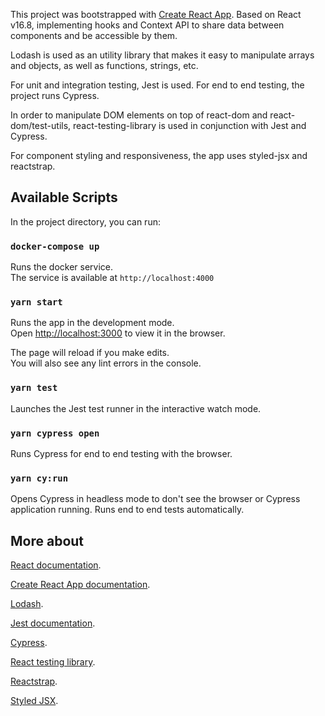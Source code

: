 This project was bootstrapped with [Create React App](https://github.com/facebook/create-react-app).
Based on React v16.8, implementing hooks and Context API to share data between components and be accessible by them.

Lodash is used as an utility library that makes it easy to manipulate arrays and objects, as well as functions, strings, etc.

For unit and integration testing, Jest is used.
For end to end testing, the project runs Cypress.

In order to manipulate DOM elements on top of react-dom and react-dom/test-utils, react-testing-library is used in conjunction with Jest and Cypress.

For component styling and responsiveness, the app uses styled-jsx and reactstrap.

## Available Scripts

In the project directory, you can run:

### `docker-compose up`

Runs the docker service.<br>
The service is available at `http://localhost:4000`

### `yarn start`

Runs the app in the development mode.<br>
Open [http://localhost:3000](http://localhost:3000) to view it in the browser.

The page will reload if you make edits.<br>
You will also see any lint errors in the console.

### `yarn test`

Launches the Jest test runner in the interactive watch mode.

### `yarn cypress open`

Runs Cypress for end to end testing with the browser.

### `yarn cy:run`

Opens Cypress in headless mode to don't see the browser or Cypress application running.
Runs end to end tests automatically.

## More about

[React documentation](https://reactjs.org/).

[Create React App documentation](https://facebook.github.io/create-react-app/docs/getting-started).

[Lodash](https://lodash.com/).

[Jest documentation](https://jestjs.io/docs/en/getting-started).

[Cypress](https://jestjs.io/docs/en/getting-started).

[React testing library](https://jestjs.io/docs/en/getting-started).

[Reactstrap](https://reactstrap.github.io/).

[Styled JSX](https://github.com/zeit/styled-jsx).
